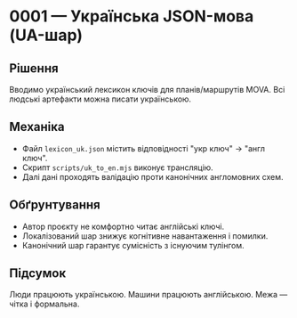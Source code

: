 # 0001 — Українська JSON-мова (UA-шар)

## Рішення
Вводимо український лексикон ключів для планів/маршрутів MOVA. Всі людські артефакти можна писати українською.

## Механіка
- Файл `lexicon_uk.json` містить відповідності "укр ключ" → "англ ключ".
- Скрипт `scripts/uk_to_en.mjs` виконує трансляцію.
- Далі дані проходять валідацію проти канонічних англомовних схем.

## Обґрунтування
- Автор проєкту не комфортно читає англійські ключі.
- Локалізований шар знижує когнітивне навантаження і помилки.
- Канонічний шар гарантує сумісність з існуючим тулінгом.

## Підсумок
Люди працюють українською. Машини працюють англійською. Межа — чітка і формальна.